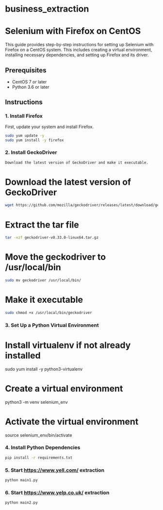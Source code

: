 # business_extraction
# Selenium with Firefox on CentOS

This guide provides step-by-step instructions for setting up Selenium with Firefox on a CentOS system. This includes creating a virtual environment, installing necessary dependencies, and setting up Firefox and its driver.

## Prerequisites

- CentOS 7 or later
- Python 3.6 or later

## Instructions

### 1. Install Firefox

First, update your system and install Firefox.

```bash
sudo yum update -y
sudo yum install -y firefox
```

### 2. Install GeckoDriver
```bash
Download the latest version of GeckoDriver and make it executable.
```
# Download the latest version of GeckoDriver
```bash
wget https://github.com/mozilla/geckodriver/releases/latest/download/geckodriver-v0.33.0-linux64.tar.gz
```
# Extract the tar file
```bash
tar -xzf geckodriver-v0.33.0-linux64.tar.gz
```
# Move the geckodriver to /usr/local/bin

```bash
sudo mv geckodriver /usr/local/bin/
```
# Make it executable
```bash
sudo chmod +x /usr/local/bin/geckodriver
```
### 3. Set Up a Python Virtual Environment

# Install virtualenv if not already installed
sudo yum install -y python3-virtualenv

# Create a virtual environment
python3 -m venv selenium_env

# Activate the virtual environment
source selenium_env/bin/activate

### 4. Install Python Dependencies
```bash
pip install -r requirements.txt
```

### 5. Start https://www.yell.com/ extraction
```bash
python main1.py
```

### 6. Start https://www.yelp.co.uk/ extraction
```bash
python main2.py
```
